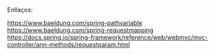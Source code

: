 Enllaços:

https://www.baeldung.com/spring-pathvariable
https://www.baeldung.com/spring-requestmapping
https://docs.spring.io/spring-framework/reference/web/webmvc/mvc-controller/ann-methods/requestparam.html




